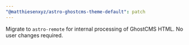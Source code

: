 ```yaml
---
"@matthiesenxyz/astro-ghostcms-theme-default": patch
---
```


Migrate to `astro-remote` for internal processing of GhostCMS HTML. No user changes required.
